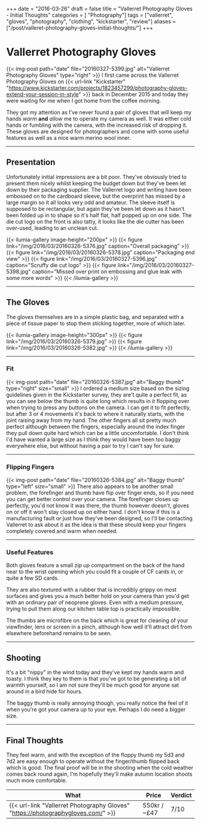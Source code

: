+++
date = "2016-03-26"
draft = false
title = "Vallerret Photography Gloves - Initial Thoughts"
categories = [ "Photography"]
tags = ["vallerret", "gloves", "photography", "clothing", "kickstarter", "review"]
aliases = ["/post/valleret-photography-gloves-initial-thoughts/"]
+++

# Vallerret Photography Gloves
{{< img-post path="date" file="20160327-5399.jpg" alt="Vallerret Photography Gloves" type="right" >}}
I first came across the Vallerret Photography Gloves on {{< url-link "Kickstarter" "https://www.kickstarter.com/projects/1823457299/photography-gloves-extend-your-session-in-style" >}} back in December 2015 and today they were waiting for me when I got home from the coffee morning.

They got my attention as I've never found a pair of gloves that will keep my hands *warm* **and** *allow* me to operate my camera as well.  It was either cold hands or fumbling with the camera, with the increased risk of dropping it.  These gloves are designed for photographers and come with some useful features as well as a nice warm merino wool inner.

---

## Presentation
Unfortunately initial impressions are a bit poor.  They've obviously tried to present them nicely whilst keeping the budget down but they've been let down by their packaging supplier.  The Vallerret logo and writing have been embossed on to the cardboard sleeve, but the overprint has missed by a large margin so it all looks very odd and amateur.   The sleeve itself is supposed to be rectangular, but again they've been let down as it hasn't been folded up in to shape so it's half flat, half popped up on one side.  The die cut logo on the front is also tatty, it looks like the die cutter has been over-used, leading to an unclean cut.

{{< ilumia-gallery image-height="200px" >}}
{{< figure link="/img/2016/03/20160326-5376.jpg" caption="Overall packaging" >}}
{{< figure link="/img/2016/03/20160326-5378.jpg" caption="Packaging end view" >}}
{{< figure link="/img/2016/03/20160327-5396.jpg" caption="Scruffy die cut logo" >}}
{{< figure link="/img/2016/03/20160327-5398.jpg" caption="Missed over print on embossing and glue leak with some more words" >}}
{{< /ilumia-gallery >}}

---

## The Gloves
The gloves themselves are in a simple plastic bag, and separated with a piece of tissue paper to stop them sticking together, more of which later.

{{< ilumia-gallery image-height="300px" >}}
{{< figure link="/img/2016/03/20160326-5379.jpg" >}}
{{< figure link="/img/2016/03/20160326-5382.jpg" >}}
{{< /ilumia-gallery >}}

---

### Fit
{{< img-post path="date" file="20160326-5387.jpg" alt="Baggy thumb" type="right" size="small" >}}
I ordered a medium size based on the sizing guidelines given in the Kickstarter survey, they are't quite a perfect fit, as you can see below the thumb is quite long which results in it flopping over when trying to press any buttons on the camera.  I can get it to fit perfectly, but after 3 or 4 movements it's back to where it naturally starts, with the joint raising away from my hand.  The other fingers all sit pretty much perfect although between the fingers, especially around the index finger they pull down quite hard which can be a little uncomfortable.  I don't think I'd have wanted a large size as I think they would have been too baggy everywhere else, but without having a pair to try I can't say for sure.

---

### Flipping Fingers
{{< img-post path="date" file="20160326-5384.jpg" alt="Baggy thumb" type="left" size="small" >}}
There also appears to be another small problem, the forefinger and thumb have flip over finger ends, so if you need you can get better control over your camera.  The forefinger closes up perfectly, you'd not know it was there, the thumb however doesn't, gloves on or off it won't stay closed up on either hand.  I don't know if this is a manufacturing fault or just how they've been designed, so I'll be contacting Vallerret to ask about it as the idea is that these should keep your fingers completely covered and warm when needed.

---

### Useful Features
Both gloves feature a small zip up compartment on the back of the hand near to the wrist opening which you could fit a couple of CF cards in, or quite a few SD cards.

They are also textured with a rubber that is incredibly grippy on most surfaces and gives you a much better hold on your camera than you'd get with an ordinary pair of neoprene gloves.  Even with a medium pressure, trying to pull them along our kitchen table top is practically impossible.

The thumbs are microfibre on the back which is great for cleaning of your viewfinder, lens or screen in a pinch, although how well it'll attract dirt from elsewhere beforehand remains to be seen.

---

## Shooting

It's a bit "nippy" in the wind today and they've kept my hands warm and toasty.  I think they key to them is that you've got to be generating a bit of warmth yourself, so I am not sure they'll be much good for anyone sat around in a bird hide for hours.

The baggy thumb is really annoying though, you really notice the feel of it when you're got your camera up to your eye.  Perhaps I do need a bigger size.

---

## Final Thoughts
They feel warm, and with the exception of the floppy thumb my 5d3 and 7d2 are easy enough to operate without the finger/thumb flipped back which is good. The final proof will be in the shooting when the cold weather comes back round again, I'm hopefully they'll make autumn location shoots much more comfortable.

What | Price | Verdict
--- | --- | ---
{{< url-link "Vallerret Photography Gloves" "https://photographygloves.com/" >}} | 550kr / ~&pound;47 | 7/10
